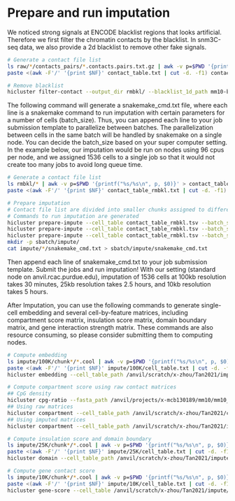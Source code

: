 # Prepare and run imputation

We noticed strong signals at ENCODE blacklist regions that looks artificial. Therefore we first filter the chromatin contacts by the blacklist. In snm3C-seq data, we also provide a 2d blacklist to remove other fake signals.
```bash
# Generate a contact file list
ls raw/*/contacts_pairs/*.contacts.pairs.txt.gz | awk -v p=$PWD '{printf("%s/%s\n", p, $0)}' > contact_table.txt
paste <(awk -F'/' '{print $NF}' contact_table.txt | cut -d. -f1) contact_table.txt | sort -k1,1 > contact_table.tsv

# Remove blacklist
hicluster filter-contact --output_dir rmbkl/ --blacklist_1d_path mm10-blacklist.v2.bed.gz --chr1 1 --pos1 2 --chr2 3 --pos2 4 --contact_table contact_table.tsv --chrom_size_path chrom_sizes.txt
```

The following command will generate a snakemake_cmd.txt file, where each line is a snakemake command to run imputation with certain parameters for a number of cells (batch_size). Thus, you can append each line to your job submission template to parallelize between batches. The parallelization between cells in the same batch will be handled by snakemake on a single node. You can decide the batch_size based on your super computer setting. In the example below, our imputation would be run on nodes using 96 cpus per node, and we assigned 1536 cells to a single job so that it would not create too many jobs to avoid long queue time.
```bash
# Generate a contact file list
ls rmbkl/* | awk -v p=$PWD '{printf("%s/%s\n", p, $0)}' > contact_table_rmbkl.txt
paste <(awk -F'/' '{print $NF}' contact_table_rmbkl.txt | cut -d. -f1) contact_table_rmbkl.txt | sort -k1,1 > contact_table_rmbkl.tsv

# Prepare imputation 
# Contact file list are divided into smaller chunks assigned to different jobs
# Commands to run imputation are generated
hicluster prepare-impute --cell_table contact_table_rmbkl.tsv --batch_size 1536 --pad 1 --cpu_per_job 96 --chr1 1 --pos1 2 --chr2 3 --pos2 4 --output_dir impute/100K/ --chrom_size_path /anvil/scratch/x-zhou/Tan2021/chrom_sizes.txt --output_dist 500000000 --window_size 500000000 --step_size 500000000 --resolution 100000
hicluster prepare-impute --cell_table contact_table_rmbkl.tsv --batch_size 1536 --pad 2 --cpu_per_job 96 --chr1 1 --pos1 2 --chr2 3 --pos2 4 --output_dir impute/25K/ --chrom_size_path /anvil/scratch/x-zhou/Tan2021/chrom_sizes.txt --output_dist 5050000 --window_size 500000000 --step_size 500000000 --resolution 25000
hicluster prepare-impute --cell_table contact_table_rmbkl.tsv --batch_size 1536 --pad 2 --cpu_per_job 96 --chr1 1 --pos1 2 --chr2 3 --pos2 4 --output_dir impute/10K/ --chrom_size_path /anvil/scratch/x-zhou/Tan2021/chrom_sizes.txt --output_dist 5050000 --window_size 30000000 --step_size 10000000 --resolution 10000
mkdir -p sbatch/impute/
cat impute/*/snakemake_cmd.txt > sbatch/impute/snakemake_cmd.txt
```
Then append each line of snakemake_cmd.txt to your job submission template. Submit the jobs and run imputation! With our setting (standard node on anvil.rcac.purdue.edu), imputation of 1536 cells at 100kb resolution takes 30 minutes, 25kb resolution takes 2.5 hours, and 10kb resolution takes 5 hours.  

After Imputation, you can use the following commands to generate single-cell embedding and several cell-by-feature matrices, including compartment score matrix, insulation score matrix, domain boundary matrix, and gene interaction strength matrix. These commands are also resource consuming, so please consider submitting them to computing nodes.
```bash
# Compute embedding
ls impute/100K/chunk*/*.cool | awk -v p=$PWD '{printf("%s/%s\n", p, $0)}' > impute/100K/cell_table.txt
paste <(awk -F'/' '{print $NF}' impute/100K/cell_table.txt | cut -d. -f1) impute/100K/cell_table.txt | sort -k1,1 > impute/100K/cell_table.tsv
hicluster embedding --cell_table_path /anvil/scratch/x-zhou/Tan2021/impute/100K/cell_table.tsv --output_dir /anvil/scratch/x-zhou/Tan2021/dataset/embedding --dim 50 --dist 1000000 --resolution 100000 --scale_factor 100000 --norm_sig --save_raw --cpu 20

# Compute compartment score using raw contact matrices
## CpG density
hicluster cpg-ratio --fasta_path /anvil/projects/x-mcb130189/mm10/mm10_with_chrl.fa --hdf_output_path cpg_ratio_100k.hdf --chrom_size_path /anvil/scratch/x-zhou/Tan2021/chrom_sizes.txt --resolution 100000
## Using raw matrices
hicluster compartment --cell_table_path /anvil/scratch/x-zhou/Tan2021/contact_table_rmbkl.tsv --output_prefix /anvil/scratch/x-zhou/Tan2021/dataset/Tan2021.raw --cpg_profile_path cpg_ratio_100k.hdf --cpu 96 --resolution 100000 --chr1 1 --pos1 2 --chr2 3 --pos2 4 --chrom_size_path /anvil/scratch/x-zhou/Tan2021/chrom_sizes.txt
## Using imputed matrices
hicluster compartment --cell_table_path /anvil/scratch/x-zhou/Tan2021/impute/100K/cell_table.tsv --output_prefix /anvil/scratch/x-zhou/Tan2021/dataset/Tan2021.impute --cpg_profile_path cpg_ratio_100k.hdf --cpu 96

# Compute insulation score and domain boundary
ls impute/25K/chunk*/*.cool | awk -v p=$PWD '{printf("%s/%s\n", p, $0)}' > impute/25K/cell_table.txt
paste <(awk -F'/' '{print $NF}' impute/25K/cell_table.txt | cut -d. -f1) impute/25K/cell_table.txt | sort -k1,1 > impute/25K/cell_table.tsv
hicluster domain --cell_table_path /anvil/scratch/x-zhou/Tan2021/impute/25K/cell_table.tsv --output_prefix /anvil/scratch/x-zhou/Tan2021/dataset/Tan2021 --resolution 25000 --window_size 10 --cpu 96

# Compute gene contact score
ls impute/10K/chunk*/*.cool | awk -v p=$PWD '{printf("%s/%s\n", p, $0)}' > impute/10K/cell_table.txt
paste <(awk -F'/' '{print $NF}' impute/10K/cell_table.txt | cut -d. -f1) impute/10K/cell_table.txt | sort -k1,1 > impute/10K/cell_table.tsv
hicluster gene-score --cell_table /anvil/scratch/x-zhou/Tan2021/impute/10K/cell_table.tsv --gene_meta /anvil/projects/x-mcb130189/gene/vm22/gencode.vM22.annotation.gene.sorted.bed.gz --res 10000 --output_hdf /anvil/scratch/x-zhou/Tan2021/dataset/Tan2021.geneimputescore.hdf --chrom_size /anvil/scratch/x-zhou/Tan2021/chrom_sizes.txt --cpu 96 --mode impute
```
